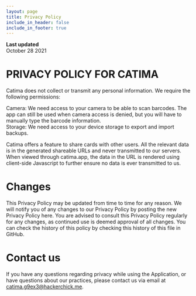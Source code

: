 ```yaml
---
layout: page
title: Privacy Policy
include_in_header: false
include_in_footer: true
---
```


**Last updated**  
October 28 2021

# PRIVACY POLICY FOR CATIMA

Catima does not collect or transmit any personal information. We require the following permissions:

Camera: We need access to your camera to be able to scan barcodes. The app can still be used when camera access is denied, but you will have to manually type the barcode information.  
Storage: We need access to your device storage to export and import backups.

Catima offers a feature to share cards with other users. All the relevant data is in the generated shareable URLs and never transmitted to our servers. When viewed through catima.app, the data in the URL is rendered using client-side Javascript to further ensure no data is ever transmitted to us.

# Changes

This Privacy Policy may be updated from time to time for any reason. We will notify you of any changes to our
Privacy Policy by posting the new Privacy Policy here. You are advised to consult this Privacy Policy regularly
for any changes, as continued use is deemed approval of all changes. You can check the history of this policy by
checking this history of this file in GitHub.

# Contact us
If you have any questions regarding privacy while using the Application, or have questions about our practices,
please contact us via email at catima.g9ex3@hackerchick.me.
